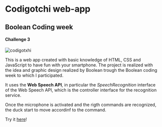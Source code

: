 # Codigotchi web-app
## Boolean Coding week
#### Challenge 3

![codigotxhi](https://user-images.githubusercontent.com/63924911/174650852-48308459-6ad0-4324-85f8-595c1a37981d.png)

This is a web app created with basic knowledge of HTML, CSS and JavaScript to have fun with your smartphone. The project is realized with the idea and graphic design realized by Boolean trough the Boolean coding week to which I participated. 

It uses the **Web Speech API**, in particular the _SpeechRecognition_ interface of the Web Speech API, which is the controller interface for the recognition service.

Once the microphone is activated and the rigth commands are recognized, the duck start to move accordinf to the command.

Try it [here](https://codigotchibool.netlify.app)!
